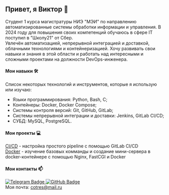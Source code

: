 ## Привет, я Виктор 👋
Студент 1 курса магистратуры НИЭ "МЭИ" по направлению автоматизированные системы обработки информации и управления. В 2024 году для повышения своих компетенций обучаюсь в сфере IT поступил в "Школу21" от Сбер.\
Увлечён автоматизацией, непрерывной интеграцией и доставкой, облачными технологиями и контейнеризацией. Хочу развивать свои навыки и знания в этой области и работать над интересными и сложными проектами на должности DevOps-инженера.
#### Мои навыки 🛠️
Список некоторых технологий и инструментов, которые я использую или изучаю:
- Языки программирования: Python, Bash, C;
- Контейнеры: Docker, Docker Compose;
- Системы контроля версий: Git, GitHub, GitLab;
- Системы непрерывной интеграции и доставки: Jenkins, GitLab CI/CD;
- СУБД: MySQL, PostgreSQL.
#### Мои проекты 💻
[CI/CD](https://github.com/cotres-v/DO_CI-CD) - настройка простого pipeline с помощью GitLab CI/CD\
[Docker](https://github.com/cotres-v/DO_Docker) - изучение базовых комманды и создание мини-сервера в docker-контейнере с помощью Nginx, FastCGI и Docker
#### Мои контакты 📫
<div><a href="https://t.me/cotres">
    <img src="https://img.shields.io/badge/Telegram-blue?logo=telegram&style=for-the-badge" alt="Telegram Badge"/>
  </a>
  <a href="https://github.com/cotres-v">
    <img src="https://img.shields.io/badge/GitHub-grey?logo=github&style=for-the-badge" alt="GitHub Badge"/>
  </a>
  </div>
  Моя почта:  <a href="mailto:cotres@mail.ru">cotres@mail.ru</a>
  
